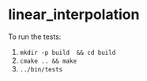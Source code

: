 # linear_interpolation

To run the tests:

1. `mkdir -p build  && cd build`
2. `cmake .. && make`
3. `../bin/tests`

